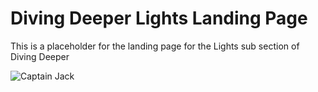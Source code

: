# Diving Deeper Lights Landing Page
This is a placeholder for the landing page for the Lights sub section of Diving Deeper

![Captain Jack](https://media1.giphy.com/media/dH4eBrNQXB8S4/giphy.gif)